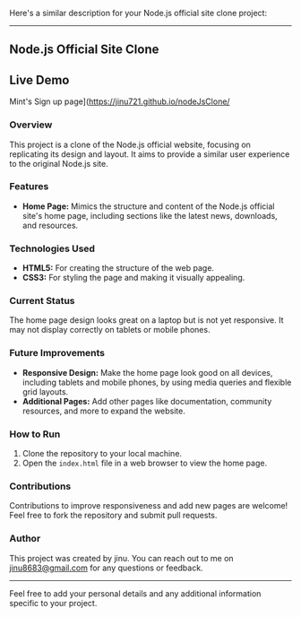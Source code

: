 Here's a similar description for your Node.js official site clone project:

---

## Node.js Official Site Clone

## Live Demo
Mint's Sign up page](https://jinu721.github.io/nodeJsClone/

### Overview

This project is a clone of the Node.js official website, focusing on replicating its design and layout. It aims to provide a similar user experience to the original Node.js site.

### Features

- **Home Page:** Mimics the structure and content of the Node.js official site's home page, including sections like the latest news, downloads, and resources.

### Technologies Used

- **HTML5:** For creating the structure of the web page.
- **CSS3:** For styling the page and making it visually appealing.

### Current Status

The home page design looks great on a laptop but is not yet responsive. It may not display correctly on tablets or mobile phones.

### Future Improvements

- **Responsive Design:** Make the home page look good on all devices, including tablets and mobile phones, by using media queries and flexible grid layouts.
- **Additional Pages:** Add other pages like documentation, community resources, and more to expand the website.

### How to Run

1. Clone the repository to your local machine.
2. Open the `index.html` file in a web browser to view the home page.

### Contributions

Contributions to improve responsiveness and add new pages are welcome! Feel free to fork the repository and submit pull requests.

### Author

This project was created by jinu. You can reach out to me on jinu8683@gmail.com for any questions or feedback.

---

Feel free to add your personal details and any additional information specific to your project.
